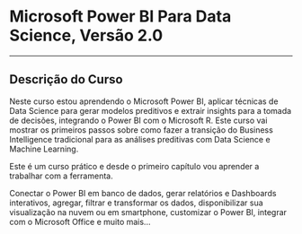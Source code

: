 # Microsoft Power BI Para Data Science, Versão 2.0
_____________________________________________________

## Descrição do Curso

Neste curso estou aprendendo o Microsoft Power BI, aplicar técnicas de Data Science para gerar modelos preditivos e extrair insights para a tomada de decisões, integrando o Power BI com o Microsoft R. Este curso vai mostrar os primeiros passos sobre como fazer a transição do Business Intelligence tradicional para as análises preditivas com Data Science e Machine Learning.

Este é um curso prático e desde o primeiro capítulo vou aprender a trabalhar com a ferramenta.

Conectar o Power BI em banco de dados, gerar relatórios e Dashboards interativos, agregar, filtrar e transformar os dados, disponibilizar sua visualização na nuvem ou em smartphone, customizar o Power BI, integrar com o Microsoft Office e muito mais...
